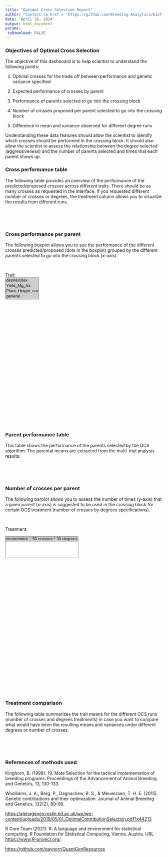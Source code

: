 ```yaml
---
title: "Optimal Cross Selection Report"
author: "Contact:<a href = 'https://github.com/Breeding-Analytics/bioflow' target = '_blank'>Breeding Analytics Team, OneCGIAR</a> breedinganalytics@cgiar.org"
date: "April 26, 2024"  
output: html_document
params:
 toDownload: FALSE
---
```









### Objectives of Optimal Cross Selection

The objective of this dashboard is to help scientist to understand the following points:

1. Optimal crosses for the trade off between performance and genetic variance specified

2. Expected performance of crosses by parent

3. Performance of parents selected to go into the crossing block

4. Number of crosses proposed per parent selected to go into the crossing block

5. Difference in mean and variance observed for different degree runs

Understanding these data features should allow the scientist to identify which crosses should be performed in the crossing block. It should also allow the scientist to assess the relationship between the degree selected (aggressiveness) and the number of parents selected and times that each parent shows up.  

### Cross performance table

The following table provides an overview of the performance of the predicted/proposed crosses across different traits. There should be as many crosses as requested in the interface. If you requested different number of crosses or degrees, the treatment column allows you to visualize the results from different runs.

<p>&nbsp;</p>

<!--html_preserve--><div class="datatables html-widget html-widget-output shiny-report-size html-fill-item" id="ocsApp_1-out1dd54b538a66029f" style="width:100%;height:auto;"></div><!--/html_preserve-->

<p>&nbsp;</p>

### Cross performance per parent

The following boxplot allows you to see the performance of the different crosses predicted/proposed (dots in the boxplot) grouped by the different parents selected to go into the crossing block (x-axis).

<p>&nbsp;</p>
<!--html_preserve--><div class="form-group shiny-input-container">
<label class="control-label" id="ocsApp_1-traitFilterPredictions2D2-label" for="ocsApp_1-traitFilterPredictions2D2">Trait:</label>
<div>
<select id="ocsApp_1-traitFilterPredictions2D2" class="shiny-input-select" multiple="multiple"><option value="desireIndex" selected>desireIndex</option>
<option value="Yield_Mg_ha" selected>Yield_Mg_ha</option>
<option value="Plant_Height_cm" selected>Plant_Height_cm</option>
<option value="general" selected>general</option></select>
<script type="application/json" data-for="ocsApp_1-traitFilterPredictions2D2">{"plugins":["selectize-plugin-a11y"]}</script>
</div>
</div><!--/html_preserve-->

<!--html_preserve--><div class="plotly html-widget html-widget-output shiny-report-size shiny-report-theme html-fill-item" id="ocsApp_1-out867edd91f32bcbe5" style="width:100%;height:400px;"></div><!--/html_preserve-->

### Parent performance table

This table shows the performance of the parents selected by the OCS algorithm. The parental means are extracted from the multi-trial analysis results.

<p>&nbsp;</p>

<!--html_preserve--><div class="datatables html-widget html-widget-output shiny-report-size html-fill-item" id="ocsApp_1-oute1c46e078804308a" style="width:100%;height:auto;"></div><!--/html_preserve-->

<p>&nbsp;</p>

### Number of crosses per parent

The following barplot allows you to assess the number of times (y-axis) that a given parent (x-axis) is suggested to be used in the crossing block for certain OCS treatment (number of crosses by degrees specifications).

<p>&nbsp;</p>

<!--html_preserve--><div class="form-group shiny-input-container">
<label class="control-label" id="ocsApp_1-environ-label" for="ocsApp_1-environ">Treatment:</label>
<div>
<select id="ocsApp_1-environ" class="shiny-input-select" multiple="multiple"><option value="desireIndex ~ 50 crosses * 30 degrees" selected>desireIndex ~ 50 crosses * 30 degrees</option></select>
<script type="application/json" data-for="ocsApp_1-environ">{"plugins":["selectize-plugin-a11y"]}</script>
</div>
</div><!--/html_preserve-->

<!--html_preserve--><div class="plotly html-widget html-widget-output shiny-report-size shiny-report-theme html-fill-item" id="ocsApp_1-out594a6ae234467f4f" style="width:100%;height:400px;"></div><!--/html_preserve-->

<p>&nbsp;</p>

### Treatment comparison

The following table summarizes the trait means for the different OCS runs (number of crosses and degrees treatments) in case you want to compare what would have been the resulting means and variances under different degrees or number of crosses. 

<p>&nbsp;</p>

<!--html_preserve--><div class="datatables html-widget html-widget-output shiny-report-size html-fill-item" id="ocsApp_1-outbc07ba7a409f906c" style="width:100%;height:auto;"></div><!--/html_preserve-->

<p>&nbsp;</p>

### References of methods used

Kinghorn, B. (1999). 19. Mate Selection for the tactical implementation of breeding programs. Proceedings of the Advancement of Animal Breeding and Genetics, 13, 130-133.

Woolliams, J. A., Berg, P., Dagnachew, B. S., & Meuwissen, T. H. E. (2015). Genetic contributions and their optimization. Journal of Animal Breeding and Genetics, 132(2), 89-99.

https://alphagenes.roslin.ed.ac.uk/wp/wp-content/uploads/2019/05/01_OptimalContributionSelection.pdf?x44213

R Core Team (2021). R: A language and environment for statistical computing. R Foundation for Statistical Computing, Vienna, Austria. URL https://www.R-project.org/.

https://github.com/gaynorr/QuantGenResources

<p>&nbsp;</p>




